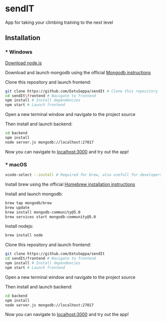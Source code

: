 # sendIT 

App for taking your climbing training to the next level  

## Installation

### * Windows  
[Download node.js](https://nodejs.org/en/download/) 
 
Download and launch mongodb using the official [Mongodb instructions](https://www.mongodb.com/try/download/community)

Clone this repository and launch frontend:
```bash
git clone https://github.com/EetuSeppa/sendIt # Clone this repository
cd sendIt\frontend # Navigate to frontend
npm install # Install dependencies
npm start # Launch frontend
``` 

Open a new terminal window and navigate to the project source  

Then install and launch backend:
```bash
cd backend
npm install
node server.js mongodb://localhost:27017
```

Now you can navigate to [localhost:3000](http://localhost:3000) and try out the app! 

### * macOS 

```bash
xcode-select --install # Required for brew, also usefull for developers
```

Install brew using the official [Homebrew installation instructions](https://brew.sh/#install) 

Install and launch mongodb:
```bash
brew tap mongodb/brew
brew update
brew install mongodb-community@5.0
brew services start mongodb-community@5.0
``` 

Install nodejs:
```bash
brew install node
``` 

Clone this repository and launch frontend:
```bash
git clone https://github.com/EetuSeppa/sendIt
cd sendIt/frontend # Navigate to frontend
npm install # Install dependencies 
npm start # Launch frontend
``` 

Open a new terminal window and navigate to the project source  

Then install and launch backend:
```bash
cd backend
npm install
node server.js mongodb://localhost:27017
```

Now you can navigate to [localhost:3000](http://localhost:3000) and try out the app! 



